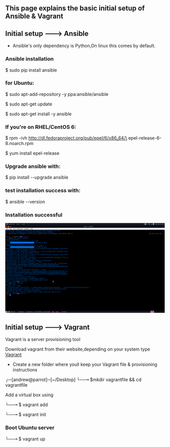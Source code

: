 ## This page explains the basic initial setup of Ansible & Vagrant

## Initial setup ---> Ansible

- Ansible's only dependency is Python,On linux this comes by default.

### Ansible installation

$ sudo pip install ansible

### for Ubuntu:

$ sudo apt-add-repository -y ppa:ansible/ansible

$ sudo apt-get update

$ sudo apt-get install -y ansible

### If you're on RHEL/CentOS 6:

$ rpm -ivh http://dl.fedoraproject.org/pub/epel/6/x86_64/\
epel-release-6-8.noarch.rpm

$ yum install epel-release

### Upgrade ansible with:

$ pip install --upgrade ansible

### test installation success with:

$ ansible --version

### Installation successful
![](https://github.com/Andrews-Projects/Ansible-Vagrant-infrastructure-development-and-deployment/blob/main/Images%20%26%20gifs/ansible-install.png)



## Initial setup ---> Vagrant

Vagrant is a server provisioning tool

Download vagrant from their website,depending on your system type [Vagrant](https://www.vagrantup.com/downloads)

- Create a new folder where youll keep your Vagrant file & provisioning instructions 

┌─[andrew@parrot]─[~/Desktop]
└──╼ $mkdir vagrantfile && cd vagrantfile

Add a virtual box using

└──╼ $ vagrant add

└──╼ $ vagrant init

### Boot Ubuntu server

└──╼ $ vagrant up


